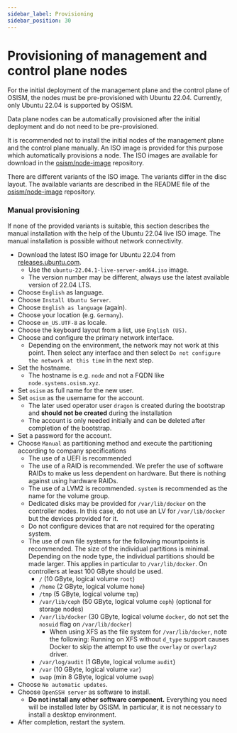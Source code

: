 ```yaml
---
sidebar_label: Provisioning
sidebar_position: 30
---
```


# Provisioning of management and control plane nodes

For the initial deployment of the management plane and the control plane of OSISM,
the nodes must be pre-provisioned with Ubuntu 22.04. Currently, only Ubuntu 22.04 is supported
by OSISM.

Data plane nodes can be automatically provisioned after the initial deployment and
do not need to be pre-provisioned.

It is recommended not to install the initial nodes of the management plane and the
control plane manually. An ISO image is provided for this purpose which automatically
provisions a node. The ISO images are available for download in the
[osism/node-image](https://github.com/osism/node-image) repository.

There are different variants of the ISO image. The variants differ in the disc layout.
The available variants are described in the README file of the [osism/node-image](https://github.com/osism/node-image)
repository.

### Manual provisioning

If none of the provided variants is suitable, this section describes the manual
installation with the help of the Ubuntu 22.04 live ISO image. The manual installation
is possible without network connectivity.

* Download the latest ISO image for Ubuntu 22.04 from [releases.ubuntu.com](https://www.releases.ubuntu.com/22.04/).
  * Use the `ubuntu-22.04.1-live-server-amd64.iso` image.
  * The version number may be different, always use the latest available version of 22.04 LTS.
* Choose `English` as language.
* Choose `Install Ubuntu Server`.
* Choose `English as language` (again).
* Choose your location (e.g. `Germany`).
* Choose `en_US.UTF-8` as locale.
* Choose the keyboard layout from a list, use `English (US)`.
* Choose and configure the primary network interface.
  * Depending on the environment, the network may not work at this point. Then select any interface
    and then select `Do not configure the network at this time` in the next step.
* Set the hostname.
  * The hostname is e.g. `node` and not a FQDN like `node.systems.osism.xyz`.
* Set `osism` as full name for the new user.
* Set `osism` as the username for the account.
  * The later used operator user `dragon` is created during the bootstrap and **should not be created** during the installation
  * The account is only needed initially and can be deleted after completion of the bootstrap.
* Set a password for the account.
* Choose `Manual` as partitioning method and execute the partitioning according to company specifications
  * The use of a UEFI is recommended
  * The use of a RAID is recommended. We prefer the use of software RAIDs to make us less dependent on hardware.
    But there is nothing against using hardware RAIDs.
  * The use of a LVM2 is recommended. `system` is recommended as the name for the volume group.
  * Dedicated disks may be provided for `/var/lib/docker` on the controller nodes. In this case, do not
    use an LV for `/var/lib/docker` but the devices provided for it.
  * Do not configure devices that are not required for the operating system.
  * The use of own file systems for the following mountpoints is recommended. The size of the individual partitions
    is minimal. Depending on the node type, the individual partitions should be made larger. This applies in
    particular to `/var/lib/docker`. On controllers at least 100 GByte should be used.
    * `/` (10 GByte, logical volume `root`)
    * `/home` (2 GByte, logical volume `home`)
    * `/tmp` (5 GByte, logical volume `tmp`)
    * `/var/lib/ceph` (50 GByte, logical volume `ceph`) (optional for storage nodes)
    * `/var/lib/docker` (30 GByte, logical volume `docker`, do not set the `nosuid` flag on `/var/lib/docker`)
      * When using XFS as the file system for `/var/lib/docker`, note the following: Running on XFS without `d_type` support
        causes Docker to skip the attempt to use the `overlay` or `overlay2` driver.
    * `/var/log/audit` (1 GByte, logical volume `audit`)
    * `/var` (10 GByte, logical volume `var`)
    * `swap` (min 8 GByte, logical volume `swap`)
* Choose `No automatic updates`.
* Choose `OpenSSH server` as software to install.
  * **Do not install any other software component.** Everything you need will be installed later by OSISM.
    In particular, it is not necessary to install a desktop environment.
* After completion, restart the system.
